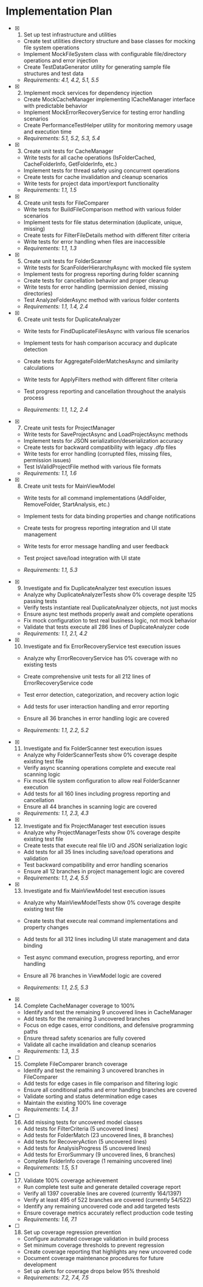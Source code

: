 # Implementation Plan

- [x] 1. Set up test infrastructure and utilities

  - Create test utilities directory structure and base classes for mocking file system operations
  - Implement MockFileSystem class with configurable file/directory operations and error injection
  - Create TestDataGenerator utility for generating sample file structures and test data
  - _Requirements: 4.1, 4.2, 5.1, 5.5_

- [x] 2. Implement mock services for dependency injection

  - Create MockCacheManager implementing ICacheManager interface with predictable behavior
  - Implement MockErrorRecoveryService for testing error handling scenarios
  - Create PerformanceTestHelper utility for monitoring memory usage and execution time
  - _Requirements: 5.1, 5.2, 5.3, 5.4_

- [x] 3. Create unit tests for CacheManager

  - Write tests for all cache operations (IsFolderCached, CacheFolderInfo, GetFolderInfo, etc.)
  - Implement tests for thread safety using concurrent operations
  - Create tests for cache invalidation and cleanup scenarios
  - Write tests for project data import/export functionality
  - _Requirements: 1.1, 1.5_

- [x] 4. Create unit tests for FileComparer

  - Write tests for BuildFileComparison method with various folder scenarios
  - Implement tests for file status determination (duplicate, unique, missing)
  - Create tests for FilterFileDetails method with different filter criteria
  - Write tests for error handling when files are inaccessible
  - _Requirements: 1.1, 1.3_

- [x] 5. Create unit tests for FolderScanner

  - Write tests for ScanFolderHierarchyAsync with mocked file system
  - Implement tests for progress reporting during folder scanning
  - Create tests for cancellation behavior and proper cleanup
  - Write tests for error handling (permission denied, missing directories)
  - Test AnalyzeFolderAsync method with various folder contents
  - _Requirements: 1.1, 1.4, 2.4_

- [x] 6. Create unit tests for DuplicateAnalyzer

  - Write tests for FindDuplicateFilesAsync with various file scenarios
  - Implement tests for hash comparison accuracy and duplicate detection
  - Create tests for AggregateFolderMatchesAsync and similarity calculations
  - Write tests for ApplyFilters method with different filter criteria

  - Test progress reporting and cancellation throughout the analysis process
  - _Requirements: 1.1, 1.2, 2.4_

- [x] 7. Create unit tests for ProjectManager

  - Write tests for SaveProjectAsync and LoadProjectAsync methods
  - Implement tests for JSON serialization/deserialization accuracy
  - Create tests for backward compatibility with legacy .dfp files
  - Write tests for error handling (corrupted files, missing files, permission issues)
  - Test IsValidProjectFile method with various file formats
  - _Requirements: 1.1, 1.6_

- [x] 8. Create unit tests for MainViewModel

  - Write tests for all command implementations (AddFolder, RemoveFolder, StartAnalysis, etc.)

  - Implement tests for data binding properties and change notifications
  - Create tests for progress reporting integration and UI state management
  - Write tests for error message handling and user feedback
  - Test project save/load integration with UI state
  - _Requirements: 1.1, 5.3_

- [x] 9. Investigate and fix DuplicateAnalyzer test execution issues

  - Analyze why DuplicateAnalyzerTests show 0% coverage despite 125 passing tests
  - Verify tests instantiate real DuplicateAnalyzer objects, not just mocks
  - Ensure async test methods properly await and complete operations
  - Fix mock configuration to test real business logic, not mock behavior
  - Validate that tests execute all 286 lines of DuplicateAnalyzer code
  - _Requirements: 1.1, 2.1, 4.2_

- [x] 10. Investigate and fix ErrorRecoveryService test execution issues

  - Analyze why ErrorRecoveryService has 0% coverage with no existing tests

  - Create comprehensive unit tests for all 212 lines of ErrorRecoveryService code
  - Test error detection, categorization, and recovery action logic
  - Add tests for user interaction handling and error reporting
  - Ensure all 36 branches in error handling logic are covered
  - _Requirements: 1.1, 2.2, 5.2_

- [x] 11. Investigate and fix FolderScanner test execution issues

  - Analyze why FolderScannerTests show 0% coverage despite existing test file
  - Verify async scanning operations complete and execute real scanning logic
  - Fix mock file system configuration to allow real FolderScanner execution
  - Add tests for all 160 lines including progress reporting and cancellation
  - Ensure all 44 branches in scanning logic are covered
  - _Requirements: 1.1, 2.3, 4.3_

- [x] 12. Investigate and fix ProjectManager test execution issues

  - Analyze why ProjectManagerTests show 0% coverage despite existing test file
  - Create tests that execute real file I/O and JSON serialization logic
  - Add tests for all 35 lines including save/load operations and validation
  - Test backward compatibility and error handling scenarios
  - Ensure all 12 branches in project management logic are covered
  - _Requirements: 1.1, 2.4, 5.5_

- [x] 13. Investigate and fix MainViewModel test execution issues

  - Analyze why MainViewModelTests show 0% coverage despite existing test file
  - Create tests that execute real command implementations and property changes
  - Add tests for all 312 lines including UI state management and data binding

  - Test async command execution, progress reporting, and error handling
  - Ensure all 76 branches in ViewModel logic are covered
  - _Requirements: 1.1, 2.5, 5.3_

- [x] 14. Complete CacheManager coverage to 100%



  - Identify and test the remaining 9 uncovered lines in CacheManager
  - Add tests for the remaining 3 uncovered branches
  - Focus on edge cases, error conditions, and defensive programming paths
  - Ensure thread safety scenarios are fully covered
  - Validate all cache invalidation and cleanup scenarios
  - _Requirements: 1.3, 3.5_

- [ ] 15. Complete FileComparer branch coverage



  - Identify and test the remaining 3 uncovered branches in FileComparer
  - Add tests for edge cases in file comparison and filtering logic
  - Ensure all conditional paths and error handling branches are covered
  - Validate sorting and status determination edge cases
  - Maintain the existing 100% line coverage
  - _Requirements: 1.4, 3.1_

- [ ] 16. Add missing tests for uncovered model classes

  - Add tests for FilterCriteria (5 uncovered lines)
  - Add tests for FolderMatch (23 uncovered lines, 8 branches)
  - Add tests for RecoveryAction (5 uncovered lines)
  - Add tests for AnalysisProgress (5 uncovered lines)
  - Add tests for ErrorSummary (9 uncovered lines, 6 branches)
  - Complete FolderInfo coverage (1 remaining uncovered line)
  - _Requirements: 1.5, 5.1_

- [ ] 17. Validate 100% coverage achievement

  - Run complete test suite and generate detailed coverage report
  - Verify all 1397 coverable lines are covered (currently 164/1397)
  - Verify at least 495 of 522 branches are covered (currently 54/522)
  - Identify any remaining uncovered code and add targeted tests
  - Ensure coverage metrics accurately reflect production code testing
  - _Requirements: 1.6, 7.1_

- [ ] 18. Set up coverage regression prevention

  - Configure automated coverage validation in build process
  - Set minimum coverage thresholds to prevent regression
  - Create coverage reporting that highlights any new uncovered code
  - Document coverage maintenance procedures for future development
  - Set up alerts for coverage drops below 95% threshold
  - _Requirements: 7.2, 7.4, 7.5_
